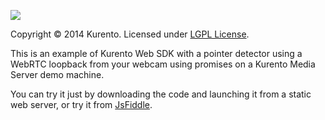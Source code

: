 [![][KurentoImage]][website]

Copyright © 2014 Kurento. Licensed under [LGPL License].

This is an example of Kurento Web SDK with a pointer detector using a WebRTC
loopback from your webcam using promises on a Kurento Media Server demo machine.

You can try it just by downloading the code and launching it from a static web
server, or try it from [JsFiddle](http://jsfiddle.net/gh/get/library/pure/kurento/kws-media-api/contents/example/WebRtcEndpoint-FaceOverlayFilter_2).


[KurentoImage]: https://secure.gravatar.com/avatar/21a2a12c56b2a91c8918d5779f1778bf?s=120
[LGPL License]: http://www.gnu.org/licenses/lgpl-2.1.html
[website]: http://kurento.org
